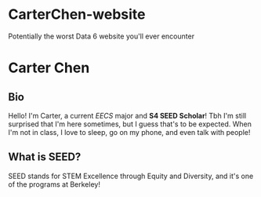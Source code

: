 # CarterChen-website
Potentially the worst Data 6 website you'll ever encounter

# Carter Chen

## Bio

Hello! I'm Carter, a current *EECS* major and **S4 SEED Scholar**! Tbh I'm still surprised that I'm here sometimes, but I guess that's to be expected. When I'm not in class, I love to sleep, go on my phone, and even talk with people! 

## What is SEED? ##
SEED stands for STEM Excellence through Equity and Diversity, and it's one of the programs at Berkeley!


